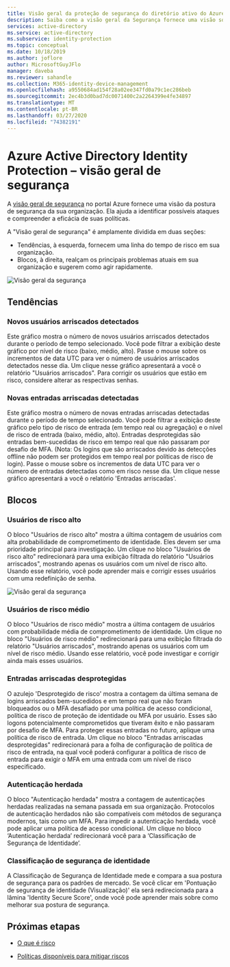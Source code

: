```yaml
---
title: Visão geral da proteção de segurança do diretório ativo do Azure
description: Saiba como a visão geral da Segurança fornece uma visão sobre a postura de segurança da sua organização.
services: active-directory
ms.service: active-directory
ms.subservice: identity-protection
ms.topic: conceptual
ms.date: 10/18/2019
ms.author: joflore
author: MicrosoftGuyJFlo
manager: daveba
ms.reviewer: sahandle
ms.collection: M365-identity-device-management
ms.openlocfilehash: a9550684ad154f28a02ee347fd0a79c1ec286beb
ms.sourcegitcommit: 2ec4b3d0bad7dc0071400c2a2264399e4fe34897
ms.translationtype: MT
ms.contentlocale: pt-BR
ms.lasthandoff: 03/27/2020
ms.locfileid: "74382191"
---
```

# <a name="azure-active-directory-identity-protection---security-overview"></a>Azure Active Directory Identity Protection – visão geral de segurança

A [visão geral de segurança](https://aka.ms/IdentityProtectionRefresh) no portal Azure fornece uma visão da postura de segurança da sua organização. Ela ajuda a identificar possíveis ataques e compreender a eficácia de suas políticas.

A "Visão geral de segurança" é amplamente dividida em duas seções:

- Tendências, à esquerda, fornecem uma linha do tempo de risco em sua organização.
- Blocos, à direita, realçam os principais problemas atuais em sua organização e sugerem como agir rapidamente.

![Visão geral da segurança](./media/concept-identity-protection-security-overview/01.png)
  
## <a name="trends"></a>Tendências

### <a name="new-risky-users-detected"></a>Novos usuários arriscados detectados

Este gráfico mostra o número de novos usuários arriscados detectados durante o período de tempo selecionado. Você pode filtrar a exibição deste gráfico por nível de risco (baixo, médio, alto). Passe o mouse sobre os incrementos de data UTC para ver o número de usuários arriscados detectados nesse dia. Um clique nesse gráfico apresentará a você o relatório "Usuários arriscados". Para corrigir os usuários que estão em risco, considere alterar as respectivas senhas.

### <a name="new-risky-sign-ins-detected"></a>Novas entradas arriscadas detectadas

Este gráfico mostra o número de novas entradas arriscadas detectadas durante o período de tempo selecionado. Você pode filtrar a exibição deste gráfico pelo tipo de risco de entrada (em tempo real ou agregação) e o nível de risco de entrada (baixo, médio, alto). Entradas desprotegidas são entradas bem-sucedidas de risco em tempo real que não passaram por desafio de MFA. (Nota: Os logins que são arriscados devido às detecções offline não podem ser protegidos em tempo real por políticas de risco de login). Passe o mouse sobre os incrementos de data UTC para ver o número de entradas detectadas como em risco nesse dia. Um clique nesse gráfico apresentará a você o relatório 'Entradas arriscadas'.

## <a name="tiles"></a>Blocos
 
### <a name="high-risk-users"></a>Usuários de risco alto

O bloco "Usuários de risco alto" mostra a última contagem de usuários com alta probabilidade de comprometimento de identidade. Eles devem ser uma prioridade principal para investigação. Um clique no bloco "Usuários de risco alto" redirecionará para uma exibição filtrada do relatório "Usuários arriscados", mostrando apenas os usuários com um nível de risco alto. Usando esse relatório, você pode aprender mais e corrigir esses usuários com uma redefinição de senha.

![Visão geral da segurança](./media/concept-identity-protection-security-overview/02.png)

### <a name="medium-risk-users"></a>Usuários de risco médio
O bloco "Usuários de risco médio" mostra a última contagem de usuários com probabilidade média de comprometimento de identidade. Um clique no bloco "Usuários de risco médio" redirecionará para uma exibição filtrada do relatório "Usuários arriscados", mostrando apenas os usuários com um nível de risco médio. Usando esse relatório, você pode investigar e corrigir ainda mais esses usuários.

### <a name="unprotected-risky-sign-ins"></a>Entradas arriscadas desprotegidas

O azulejo 'Desprotegido de risco' mostra a contagem da última semana de logins arriscados bem-sucedidos e em tempo real que não foram bloqueados ou o MFA desafiado por uma política de acesso condicional, política de risco de proteção de identidade ou MFA por usuário. Esses são logons potencialmente comprometidos que tiveram êxito e não passaram por desafio de MFA. Para proteger essas entradas no futuro, aplique uma política de risco de entrada. Um clique no bloco "Entradas arriscadas desprotegidas" redirecionará para a folha de configuração de política de risco de entrada, na qual você poderá configurar a política de risco de entrada para exigir o MFA em uma entrada com um nível de risco especificado.

### <a name="legacy-authentication"></a>Autenticação herdada

O bloco "Autenticação herdada" mostra a contagem de autenticações herdadas realizadas na semana passada em sua organização. Protocolos de autenticação herdados não são compatíveis com métodos de segurança modernos, tais como um MFA. Para impedir a autenticação herdada, você pode aplicar uma política de acesso condicional. Um clique no bloco ‘Autenticação herdada’ redirecionará você para a ‘Classificação de Segurança de Identidade’.

### <a name="identity-secure-score"></a>Classificação de segurança de identidade

A Classificação de Segurança de Identidade mede e compara a sua postura de segurança para os padrões de mercado. Se você clicar em 'Pontuação de segurança de identidade (Visualização)' ela será redirecionada para a lâmina 'Identity Secure Score', onde você pode aprender mais sobre como melhorar sua postura de segurança.

## <a name="next-steps"></a>Próximas etapas

- [O que é risco](concept-identity-protection-risks.md)

- [Políticas disponíveis para mitigar riscos](concept-identity-protection-policies.md)
